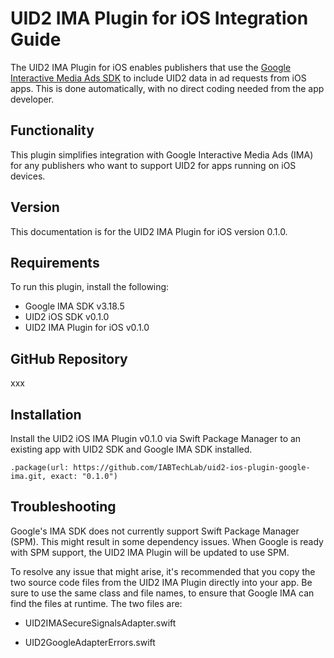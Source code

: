 # UID2 IMA Plugin for iOS Integration Guide

The  UID2 IMA Plugin for iOS enables publishers that use the [Google Interactive Media Ads SDK](https://developers.google.com/interactive-media-ads/docs/sdks/html5/client-side/) to include UID2 data in ad requests from iOS apps. This is done automatically, with no direct coding needed from the app developer.

## Functionality

This plugin simplifies integration with Google Interactive Media Ads (IMA) for any publishers who want to support UID2 for apps running on iOS devices.

## Version

<!-- As of 2023-07-15 -->

This documentation is for the UID2 IMA Plugin for iOS version 0.1.0.

## Requirements 

To run this plugin, install the following:

-   Google IMA SDK v3.18.5
-   UID2 iOS SDK v0.1.0
-   UID2 IMA Plugin for iOS v0.1.0

## GitHub Repository

xxx

## Installation

Install the UID2 iOS IMA Plugin v0.1.0 via Swift Package Manager to an
existing app with UID2 SDK and Google IMA SDK installed.

```
.package(url: https://github.com/IABTechLab/uid2-ios-plugin-google-ima.git, exact: "0.1.0")
```

## Troubleshooting 

Google's IMA SDK does not currently support Swift Package Manager (SPM).
This might result in some dependency issues. When Google is ready with
SPM support, the UID2 IMA Plugin will be updated to use SPM.

To resolve any issue that might arise, it's recommended that you copy
the two source code files from the UID2 IMA Plugin directly into your
app. Be sure to use the same class and file names, to ensure that Google
IMA can find the files at runtime. The two files are:

-   UID2IMASecureSignalsAdapter.swift

-   UID2GoogleAdapterErrors.swift
